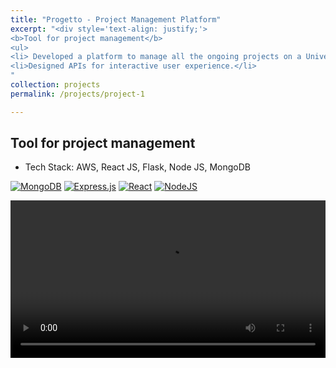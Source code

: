 ```yaml
---
title: "Progetto - Project Management Platform"
excerpt: "<div style='text-align: justify;'> 
<b>Tool for project management</b>
<ul>
<li> Developed a platform to manage all the ongoing projects on a University Campus.</li> 
<li>Designed APIs for interactive user experience.</li>
"
collection: projects
permalink: /projects/project-1

---
```


<h2>Tool for project management</h2>

- Tech Stack: AWS, React JS, Flask, Node JS, MongoDB

[![MongoDB](https://img.shields.io/badge/MongoDB-%234ea94b.svg?logo=mongodb&logoColor=white)](#)
[![Express.js](https://img.shields.io/badge/Express.js-%23404d59.svg?logo=express&logoColor=%2361DAFB)](#)
[![React](https://img.shields.io/badge/React-%2320232a.svg?logo=react&logoColor=%2361DAFB)](#)
[![NodeJS](https://img.shields.io/badge/Node.js-6DA55F?logo=node.js&logoColor=white)](#)

<video width="100%" controls>
  <source src="/images/Progetto.mp4" type="video/mp4">
  Your browser does not support the video tag.
</video>
